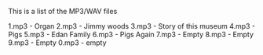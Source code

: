 This is a list of the MP3/WAV files

1.mp3 - Organ
2.mp3 - Jimmy woods
3.mp3 - Story of this museum
4.mp3 - Pigs
5.mp3 - Edan Family
6.mp3 - Pigs Again
7.mp3 - Empty
8.mp3 - Empty
9.mp3 - Empty 
0.mp3 - empty
